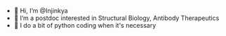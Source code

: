 - 👋 Hi, I’m @Injinkya
- 👀 I’m a postdoc interested in Structural Biology, Antibody Therapeutics
- 🌱 I do a bit of python coding when it's necessary

<!---
Injinkya/Injinkya is a ✨ special ✨ repository because its `README.md` (this file) appears on your GitHub profile.
You can click the Preview link to take a look at your changes.
--->
